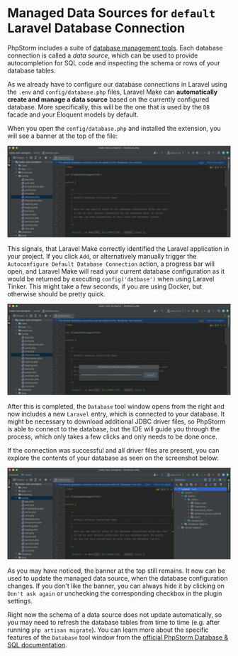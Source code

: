 # Managed Data Sources for `default` Laravel Database Connection

PhpStorm includes a suite of [database management tools](https://www.jetbrains.com/help/phpstorm/relational-databases.html). Each database connection is called a _data source_, which can be used to provide autocompletion for SQL code and inspecting the schema or rows of your database tables.

As we already have to configure our database connections in Laravel using the `.env` and `config/database.php` files, Laravel Make can **automatically create and manage a data source** based on the currently configured database. More specifically, this will be the one that is used by the `DB` facade and your Eloquent models by default. 

When you open the `config/database.php` and installed the extension, you will see a banner at the top of the file:

![](images/data-sources/banner.png)

This signals, that Laravel Make correctly identified the Laravel application in your project. If you click `Add`, or alternatively manually trigger the `Autoconfigure Default Database Connection` action, a progress bar will open, and Laravel Make will read your current database configuration as it would be returned by executing `config('datbase')` when using Laravel Tinker. This might take a few seconds, if you are using Docker, but otherwise should be pretty quick.

![](images/data-sources/introspection.png)

After this is completed, the `Database` tool window opens from the right and now includes a new `Laravel` entry, which is connected to your database. It might be necessary to download additional JDBC driver files, so PhpStorm is able to connect to the database, but the IDE will guide you through the process, which only takes a few clicks and only needs to be done once.

If the connection was successful and all driver files are present, you can explore the contents of your database as seen on the screenshot below:

![](images/data-sources/success.png)

As you may have noticed, the banner at the top still remains. It now can be used to update the managed data source, when the database configuration changes. If you don't like the banner, you can always hide it by clicking on `Don't ask again` or unchecking the corresponding checkbox in the plugin settings.

Right now the schema of a data source does not update automatically, so you may need to refresh the database tables from time to time (e.g. after running `php artisan migrate`). You can learn more about the specific features of the `Database` tool window from the [official PhpStorm Database & SQL documentation](https://www.jetbrains.com/help/phpstorm/relational-databases.html).
